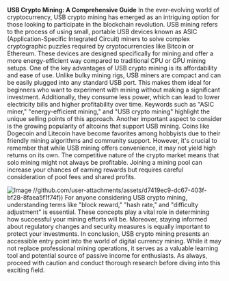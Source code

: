 **USB Crypto Mining: A Comprehensive Guide**
In the ever-evolving world of cryptocurrency, USB crypto mining has emerged as an intriguing option for those looking to participate in the blockchain revolution. USB mining refers to the process of using small, portable USB devices known as ASIC (Application-Specific Integrated Circuit) miners to solve complex cryptographic puzzles required by cryptocurrencies like Bitcoin or Ethereum. These devices are designed specifically for mining and offer a more energy-efficient way compared to traditional CPU or GPU mining setups.
One of the key advantages of USB crypto mining is its affordability and ease of use. Unlike bulky mining rigs, USB miners are compact and can be easily plugged into any standard USB port. This makes them ideal for beginners who want to experiment with mining without making a significant investment. Additionally, they consume less power, which can lead to lower electricity bills and higher profitability over time.
Keywords such as "ASIC miner," "energy-efficient mining," and "USB crypto mining" highlight the unique selling points of this approach. Another important aspect to consider is the growing popularity of altcoins that support USB mining. Coins like Dogecoin and Litecoin have become favorites among hobbyists due to their friendly mining algorithms and community support.
However, it's crucial to remember that while USB mining offers convenience, it may not yield high returns on its own. The competitive nature of the crypto market means that solo mining might not always be profitable. Joining a mining pool can increase your chances of earning rewards but requires careful consideration of pool fees and shared profits.

![Image](https://github.com/user-attachments/assets/d7419ec9-dc67-403f-bf28-8faea5f1f74f)
 //github.com/user-attachments/assets/d7419ec9-dc67-403f-bf28-8faea5f1f74f))
For anyone considering USB crypto mining, understanding terms like "block reward," "hash rate," and "difficulty adjustment" is essential. These concepts play a vital role in determining how successful your mining efforts will be. Moreover, staying informed about regulatory changes and security measures is equally important to protect your investments.
In conclusion, USB crypto mining presents an accessible entry point into the world of digital currency mining. While it may not replace professional mining operations, it serves as a valuable learning tool and potential source of passive income for enthusiasts. As always, proceed with caution and conduct thorough research before diving into this exciting field.
